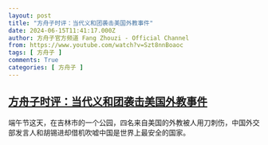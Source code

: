 ```yaml
---
layout: post
title: "方舟子时评：当代义和团袭击美国外教事件"
date: 2024-06-15T11:41:17.000Z
author: 方舟子官方频道 Fang Zhouzi - Official Channel
from: https://www.youtube.com/watch?v=Szt8nnBoaoc
tags: [ 方舟子 ]
comments: True
categories: [ 方舟子 ]
---
```

<!--1718451677000-->
[方舟子时评：当代义和团袭击美国外教事件](https://www.youtube.com/watch?v=Szt8nnBoaoc)
------

<div>
端午节这天，在吉林市的一个公园，四名来自美国的外教被人用刀刺伤，中国外交部发言人和胡锡进却借机吹嘘中国是世界上最安全的国家。
</div>

